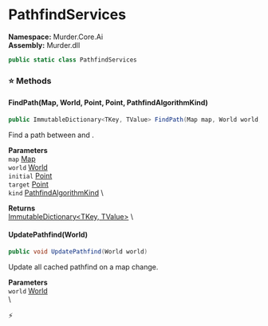 # PathfindServices

**Namespace:** Murder.Core.Ai \
**Assembly:** Murder.dll

```csharp
public static class PathfindServices
```

### ⭐ Methods
#### FindPath(Map, World, Point, Point, PathfindAlgorithmKind)
```csharp
public ImmutableDictionary<TKey, TValue> FindPath(Map map, World world, Point initial, Point target, PathfindAlgorithmKind kind)
```

Find a path between <paramref name="initial" /> and <paramref name="target" />.

**Parameters** \
`map` [Map](/Murder/Core/Map.html) \
`world` [World](/Bang/World.html) \
`initial` [Point](/Murder/Core/Geometry/Point.html) \
`target` [Point](/Murder/Core/Geometry/Point.html) \
`kind` [PathfindAlgorithmKind](/Murder/Core/Ai/PathfindAlgorithmKind.html) \

**Returns** \
[ImmutableDictionary\<TKey, TValue\>](https://learn.microsoft.com/en-us/dotnet/api/System.Collections.Immutable.ImmutableDictionary-2?view=net-7.0) \

#### UpdatePathfind(World)
```csharp
public void UpdatePathfind(World world)
```

Update all cached pathfind on a map change.

**Parameters** \
`world` [World](/Bang/World.html) \
\



⚡